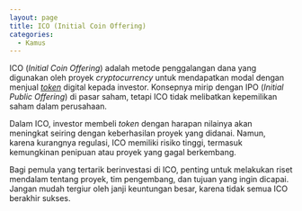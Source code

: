 ```yaml
---
layout: page
title: ICO (Initial Coin Offering)
categories:
  - Kamus
---
```


ICO (*Initial Coin Offering*) adalah metode penggalangan dana yang digunakan oleh proyek *cryptocurrency* untuk mendapatkan modal dengan menjual [*token*](https://rojocrypto.com/token) digital kepada investor. Konsepnya mirip dengan IPO (*Initial Public Offering*) di pasar saham, tetapi ICO tidak melibatkan kepemilikan saham dalam perusahaan.

Dalam ICO, investor membeli *token* dengan harapan nilainya akan meningkat seiring dengan keberhasilan proyek yang didanai. Namun, karena kurangnya regulasi, ICO memiliki risiko tinggi, termasuk kemungkinan penipuan atau proyek yang gagal berkembang.

Bagi pemula yang tertarik berinvestasi di ICO, penting untuk melakukan riset mendalam tentang proyek, tim pengembang, dan tujuan yang ingin dicapai. Jangan mudah tergiur oleh janji keuntungan besar, karena tidak semua ICO berakhir sukses.
